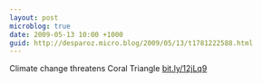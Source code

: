 ```yaml
---
layout: post
microblog: true
date: 2009-05-13 10:00 +1000
guid: http://desparoz.micro.blog/2009/05/13/t1781222588.html
---
```

Climate change threatens Coral Triangle [bit.ly/12jLq9](http://bit.ly/12jLq9)
